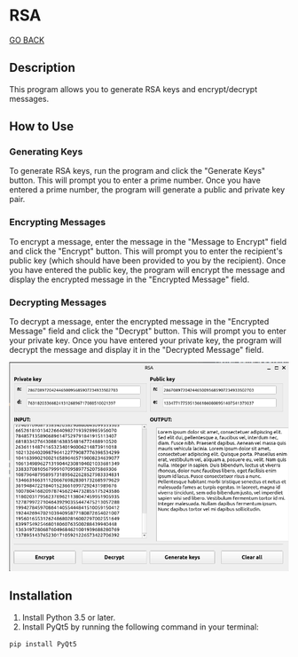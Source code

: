 # RSA

[GO BACK](https://github.com/0xMartin/UTB-FAI-programs)

## Description

This program allows you to generate RSA keys and encrypt/decrypt messages.

## How to Use

### Generating Keys

To generate RSA keys, run the program and click the "Generate Keys" button. This will prompt you to enter a prime number. Once you have entered a prime number, the program will generate a public and private key pair.

### Encrypting Messages

To encrypt a message, enter the message in the "Message to Encrypt" field and click the "Encrypt" button. This will prompt you to enter the recipient's public key (which should have been provided to you by the recipient). Once you have entered the public key, the program will encrypt the message and display the encrypted message in the "Encrypted Message" field.

### Decrypting Messages

To decrypt a message, enter the encrypted message in the "Encrypted Message" field and click the "Decrypt" button. This will prompt you to enter your private key. Once you have entered your private key, the program will decrypt the message and display it in the "Decrypted Message" field.

<img src="./img/img1.png"> 

## Installation

1. Install Python 3.5 or later.
1. Install PyQt5 by running the following command in your terminal:

```
pip install PyQt5 
```